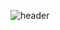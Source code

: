 ![header](https://capsule-render.vercel.app/api?type=soft&color=000048&height=150&text=SeungHyukShim&animation=twinkling&fontSize=75&fontColor=ffffff)


<!--
**steve-shim/steve-shim** is a ✨ _special_ ✨ repository because its `README.md` (this file) appears on your GitHub profile.

Here are some ideas to get you started:

- 🔭 I’m currently working on ...
- 🌱 I’m currently learning ...
- 👯 I’m looking to collaborate on ...
- 🤔 I’m looking for help with ...
- 💬 Ask me about ...
- 📫 How to reach me: ...
- 😄 Pronouns: ...
- ⚡ Fun fact: ...
-->
